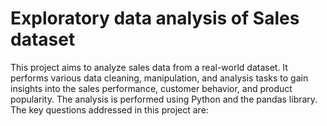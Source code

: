 # Exploratory data analysis of Sales dataset
This project aims to analyze sales data from a real-world dataset. It performs various data cleaning, manipulation, and analysis tasks to gain insights into the sales performance, customer behavior, and product popularity. The analysis is performed using Python and the pandas library. The key questions addressed in this project are:
